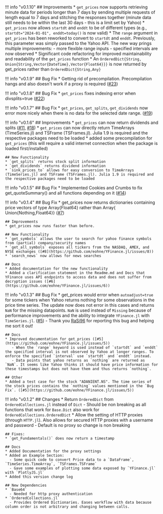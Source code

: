 !!! info "v0.1.10"
    ## Improvements
    * `get_prices` now supports retrieving minute data for periods longer than 7 days by sending multiple requests of length equal to 7 days and stitching the responses together (minute data still needs to be within the last 30 days - this is a limit set by Yahoo)
    * `get_prices` now allows `startdt` and `enddt` to be of different types (e.g., `startdt="2024-01-01", enddt=today()` is now valid)
    * The `range` argument in `get_prices` has been reworked to convert to `startdt` and `enddt`. Previously, this parameter was simply passed to the Yahoo API. The new way prings multiple improvements:
      - more flexible range inputs
      - specified intervals are now observed
    * Significant code refactoring for improved maintainability and readability of the `get_prices` function
    * An `OrderedDict{String, Union{String,Vector{DateTime},Vector{Float64}}}` is now returned by get_prices rather than `OrderedDict{String,Any}`


!!! info "v0.1.9"
    ## Bug Fix
    * Getting rid of precompilation. Precompilation hangs and also doesn't work if a proxy is required ([#23](https://github.com/eohne/YFinance.jl/issues/23))


!!! info "v0.1.8"
    ## Bug Fix
    * `get_prices` fixes indexing error when divsplits=true ([#22](https://github.com/eohne/YFinance.jl/issues/22))

!!! info "v0.1.7"
    ## Bug Fix
    * `get_prices`, `get_splits`, `get_dividends` now error more nicely when there is no data for the selected date range. ([#19](https://github.com/eohne/YFinance.jl/issues/19))

!!! info "v0.1.6"
    ## Improvements
    * `get_prices` can now return dividends and splits ([#11](https://github.com/eohne/YFinance.jl/issues/11), [#18](https://github.com/eohne/YFinance.jl/issues/18))
    * `get_prices` can now directly return TimeArrays (TimeSeries.jl) and TSFrame (TSFrames.jl). Julia 1.9 is required and the respective packages need to be loaded
    * added some precompilation for `get_prices` (this will require a valid internet connection when the package is loaded first/installed)

    ## New Functionality
    * `get_splits` returns stock split information
    * `get_dividends` returns dividend information
    * `sink_prices_to` allows for easy conversion to TimeArrays (TimeSeries.jl) and TSFrame (TSFrames.jl). Julia 1.9 is required and the respective packages need to be loaded

!!! info "v0.1.5"
    ## Bug Fix
    * Implemented Cookies and Crumbs to fix get_quoteSummary() and all functions depending on it ([#14](https://github.com/eohne/YFinance.jl/issues/14)) 
    

!!! info "v0.1.4"
    ## Bug Fix
    * get_prices now returns dictionaries containing price vectors of type Array{Float64} rather than Array{ Union{Nothing,Float64}} ([#7](https://github.com/eohne/YFinance.jl/issues/7)) 
    
    ## Improvements
    * get_prices now runs faster than before.

    ## New Functionality
    * `get_symbols` allows the user to search for yahoo finance symbols from (partial) company/security names
    * `get_all_symbols` exposes all tickers from the NASDAQ, AMEX, and NYSE exchanges ([#8](https://github.com/eohne/YFinance.jl/issues/8))
    * `search_news` now allows for news searches

    ## Docs
    * Added documentation for the new functionality
    * Added a clarification statement in the Readme.md and Docs that YFinance uses API endpoints to access data and does not suffer from decryption issues ([#6](https://github.com/eohne/YFinance.jl/issues/6))


!!! info "v0.1.3"
    ## Bug Fix
    * get_prices would error when `autoadjust=true` for some tickers when Yahoo returns nothing for some observations in the price time series. The update now does not error in this cases and returns `NaN` for the missing datapoints. `NaN` is used instead of `Missing` because of performance improvements and the ability to integrate `YFinance.jl` with `TimeSeries.jl`. ([#5](https://github.com/eohne/YFinance.jl/issues/5)) 
       - Thank you [RaSi96](https://github.com/RaSi96) for reporting this bug and helping me sort it out!

    ## Docs
    * Improved documentation for get_prices ([#5](https://github.com/eohne/YFinance.jl/issues/5))
       - When the `range` keyword is used instead of `startdt` and `enddt` the specified interval is not observed by Yahoo at longer ranges. To enforce the specified `interval` use `startdt` and `enddt` instead. 
       - Data points that yahoo returns as `nothing` are returned as `NaN`. It seems like Yahoo thinks it should have price information for these timestamps but does not have them and thus returns `nothing`.

    ## Other
    * Added a test case for the stock "ADANIENT.NS". The time series of the stock prices contains the `nothing` values mentioned in the `Bug Fix`. ([#5](https://github.com/eohne/YFinance.jl/issues/5))


!!! info "v0.1.2"
    ## Changes
    * Return `OrderedDict` from `OrderedCollections.jl` instead of `Dict`
      - Should be non breaking as all functions that work for `Base.Dict` also work for `OrderedCollections.OrderedDict`
    * Allow the setting of HTTP proxies (through `HTTP.jl`). Also allows for secured HTTP proxies with a username and password
      - Default is no proxy so change is non breaking
      
    ## Fixes:
    * `get_Fundamentals()` does now return a timestamp

    ## Docs
    * Added Documentation for the proxy settings
    * Added an Example Section:
      - Some quick code to convert Price data to a `DataFrame`, `TimeSeries.TimeArray`, `TSFrames.TSFrame`
      - Gave some examples of plotting some data exposed by `YFinance.jl` with `PlotlyJS.jl`
    * Added this version change log

    ## New Dependencies
    * `Base64`
      - Needed for http proxy authentication
    * `OrderedCollections.jl`
      - Provides Ordered Dictionaries. Eases workflow with data because column order is not arbitrary and changing between calls.
